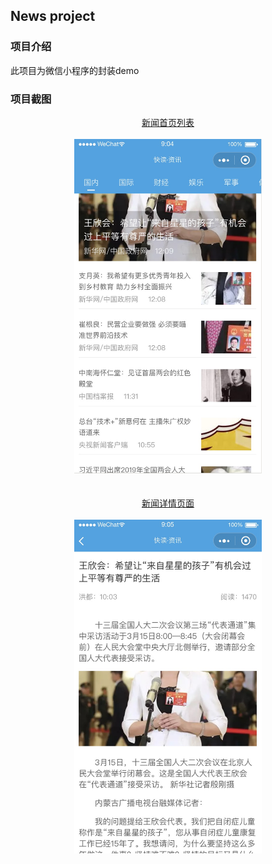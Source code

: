 News project
---

### 项目介绍

此项目为微信小程序的封装demo

### 项目截图

<div align=center>
  <a target="_blank" href="./screenshot/1.jpg">新闻首页列表</a>
  <br />
  <br />
  <img src="./screenshot/1.jpg" width='300'/>
</div>

<br>
<br>

<div align=center>
  <a target="_blank" href="./screenshot/2.jpg">新闻详情页面</a>
  <br />
  <br />
  <img src="./screenshot/2.jpg" width='300'/>
</div>